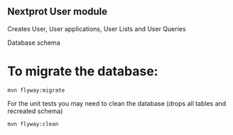## Nextprot User module 

Creates User, User applications, User Lists and User Queries


Database schema
# To migrate the database:

```
mvn flyway:migrate
```


For the unit tests you may need to clean the database (drops all tables and recreated schema)
```
mvn flyway:clean
```
